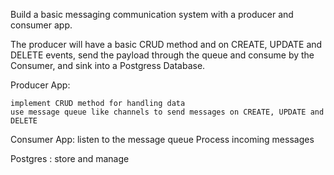 Build a basic messaging communication system with a producer and consumer app. 

The producer will have a basic CRUD method and on CREATE, UPDATE and DELETE events, send the payload through the queue and consume by the Consumer, and sink into a Postgress Database.


Producer App:

    implement CRUD method for handling data
    use message queue like channels to send messages on CREATE, UPDATE and DELETE

Consumer App:
    listen to the message queue
    Process incoming messages


Postgres : store and manage


